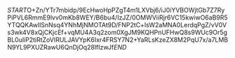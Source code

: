 $START$O+Zn/YTr7mbidp/9EcHwoHpPZgT4m1LXVbj6/iJ0iYVBOWjtGb7Z7RyPiPVL6RmmE9lvv0mKb8WEY/B6bu4/IzJZ/0OMWViiRjr6VC15kwiwO6aB9R5YTQQKAwIlSnNsq4YNhMjNMOTAt9D/FNP2tC+lsW2aMNA0LerdqPgZ/vV0Vs3wk4V8xQjCKjcEf+vqMU4A3q2zom0XgJM9KQHPnUFHwQ8s9WUc9Or5gBL0uliP2tiRtZoVIRULJAVYpK6Ixr4FRSY7N2+YaRLsKzeZX8M2PqU7x/a7LMBN9YL9PXUZRawU6QnDjOq28lfIzwJf$END$